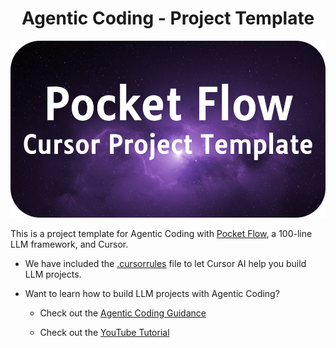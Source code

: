 <h1 align="center">Agentic Coding - Project Template</h1>

<p align="center">
  <img 
    src="./assets/banner.png" width="600"
  />
</p>
    
This is a project template for Agentic Coding with [Pocket Flow](https://github.com/The-Pocket/PocketFlow), a 100-line LLM framework, and Cursor.

- We have included the [.cursorrules](.cursorrules) file to let Cursor AI help you build LLM projects.
  
- Want to learn how to build LLM projects with Agentic Coding?
  
  - Check out the [Agentic Coding Guidance](https://the-pocket.github.io/PocketFlow/guide.html)
    
  - Check out the [YouTube Tutorial](https://www.youtube.com/@ZacharyLLM?sub_confirmation=1)
